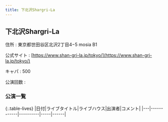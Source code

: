 ```yaml
---
title: 下北沢Shargri-La
---
```

## 下北沢Shargri-La


住所
:    東京都世田谷区北沢2丁目4−5 mosia B1

公式サイト
:    [https://www.shan-gri-la.jp/tokyo/](https://www.shan-gri-la.jp/tokyo/)

キャパ
:    500

公演回数
: 


### 公演一覧

{:.table-lives}
|日付|ライブタイトル|ライブハウス|出演者|コメント|
|---|------------|----------|-----|------|
